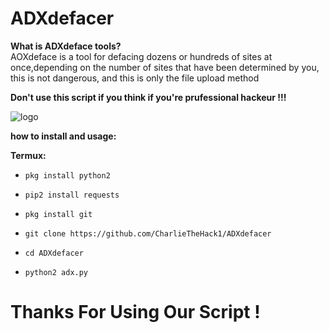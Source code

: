 # ADXdefacer

**What is ADXdeface tools?**<br>
AOXdeface is a tool for defacing dozens or hundreds of sites at once,depending on the number
of sites that have been determined by you, this is not dangerous, and this is only the file upload method<br>

**Don't use this script if you think if you're prufessional hackeur !!!**

![logo](image.jpg)

**how to install and usage:**

**Termux:**

* `pkg install python2`

* `pip2 install requests`

* `pkg install git`

* `git clone https://github.com/CharlieTheHack1/ADXdefacer`

* `cd ADXdefacer`

* `python2 adx.py`

# Thanks For Using Our Script !
